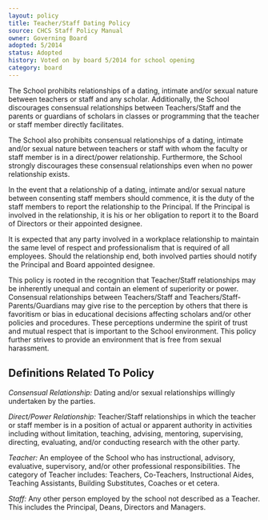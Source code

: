 ```yaml
---
layout: policy
title: Teacher/Staff Dating Policy
source: CHCS Staff Policy Manual
owner: Governing Board
adopted: 5/2014
status: Adopted
history: Voted on by board 5/2014 for school opening
category: board
---
```

The School prohibits relationships of a dating, intimate and/or sexual nature between teachers or staff and any scholar. Additionally, the School discourages consensual relationships between Teachers/Staff and the parents or guardians of scholars in classes or programming that the teacher or staff member directly facilitates.

The School also prohibits consensual relationships of a dating, intimate and/or sexual nature between teachers or staff with whom the faculty or staff member is in a direct/power relationship. Furthermore, the School strongly discourages these consensual relationships even when no power relationship exists.

In the event that a relationship of a dating, intimate and/or sexual nature between consenting staff members should commence, it is the duty of the staff members to report the relationship to the Principal. If the Principal is involved in the relationship, it is his or her obligation to report it to the Board of Directors or their appointed designee.

It is expected that any party involved in a workplace relationship to maintain the same level of respect and professionalism that is required of all employees. Should the relationship end, both involved parties should notify the Principal and Board appointed designee.

This policy is rooted in the recognition that Teacher/Staff relationships may be inherently unequal and contain an element of superiority or power. Consensual relationships between Teachers/Staff and Teachers/Staff-Parents/Guardians may give rise to the perception by others that there is favoritism or bias in educational decisions affecting scholars and/or other policies and procedures. These perceptions undermine the spirit of trust and mutual respect that is important to the School environment. This policy further strives to provide an environment that is free from sexual harassment.

## Definitions Related To Policy

*Consensual Relationship:* Dating and/or sexual relationships willingly undertaken by the parties.

*Direct/Power Relationship:* Teacher/Staff relationships in which the teacher or staff member is in a position of actual or apparent authority in activities including without limitation, teaching, advising, mentoring, supervising, directing, evaluating, and/or conducting research with the other party.

*Teacher:* An employee of the School who has instructional, advisory, evaluative, supervisory, and/or other professional responsibilities. The category of Teacher includes: Teachers, Co-Teachers, Instructional Aides, Teaching Assistants, Building Substitutes, Coaches or et cetera.

*Staff:* Any other person employed by the school not described as a Teacher. This includes the Principal, Deans, Directors and Managers.
